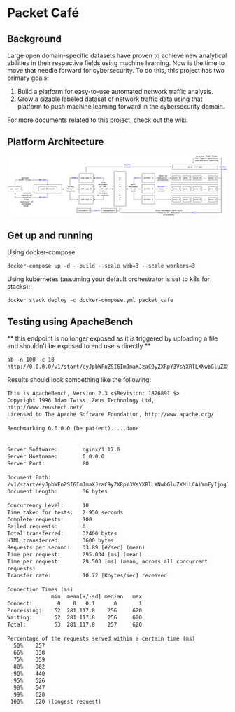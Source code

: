 # Packet Café

## Background
Large open domain-specific datasets have proven to achieve new analytical abilities in their respective fields using machine learning. Now is the time to move that needle forward for cybersecurity. To do this, this project has two primary goals:
1.	Build a platform for easy-to-use automated network traffic analysis.
2.	Grow a sizable labeled dataset of network traffic data using that platform to push machine learning forward in the cybersecurity domain.

For more documents related to this project, check out the [wiki](https://va-vsrv-github.a.internal/CyberReboot/packet_cafe/wiki).

## Platform Architecture
<img src="/docs/img/packet_cafe_diagram.png"/>

## Get up and running

Using docker-compose:
```
docker-compose up -d --build --scale web=3 --scale workers=3
```

Using kubernetes (assuming your default orchestrator is set to k8s for stacks):
```
docker stack deploy -c docker-compose.yml packet_cafe
```

## Testing using ApacheBench

** this endpoint is no longer exposed as it is triggered by uploading a file and shouldn't be exposed to end users directly **

```
ab -n 100 -c 10 http://0.0.0.0/v1/start/eyJpbWFnZSI6ImJmaXJzaC9yZXRpY3VsYXRlLXNwbGluZXMiLCAiYmFyIjogImJsYWgifQ==
```

Results should look somoething like the following:
```
This is ApacheBench, Version 2.3 <$Revision: 1826891 $>
Copyright 1996 Adam Twiss, Zeus Technology Ltd, http://www.zeustech.net/
Licensed to The Apache Software Foundation, http://www.apache.org/

Benchmarking 0.0.0.0 (be patient).....done


Server Software:        nginx/1.17.0
Server Hostname:        0.0.0.0
Server Port:            80

Document Path:          /v1/start/eyJpbWFnZSI6ImJmaXJzaC9yZXRpY3VsYXRlLXNwbGluZXMiLCAiYmFyIjogImJsYWgifQ==
Document Length:        36 bytes

Concurrency Level:      10
Time taken for tests:   2.950 seconds
Complete requests:      100
Failed requests:        0
Total transferred:      32400 bytes
HTML transferred:       3600 bytes
Requests per second:    33.89 [#/sec] (mean)
Time per request:       295.034 [ms] (mean)
Time per request:       29.503 [ms] (mean, across all concurrent requests)
Transfer rate:          10.72 [Kbytes/sec] received

Connection Times (ms)
              min  mean[+/-sd] median   max
Connect:        0    0   0.1      0       1
Processing:    52  281 117.8    256     620
Waiting:       52  281 117.8    256     620
Total:         53  281 117.8    257     620

Percentage of the requests served within a certain time (ms)
  50%    257
  66%    338
  75%    359
  80%    382
  90%    440
  95%    526
  98%    547
  99%    620
 100%    620 (longest request)
```
